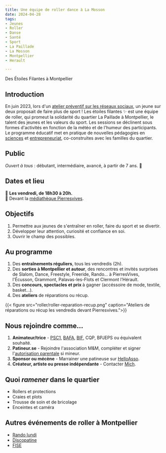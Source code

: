 ```yaml
---
title: Une équipe de roller dance à La Mosson
date: 2024-04-28
tags:
- Jeunes
- Roller
- Danse
- Santé
- Sport
- La Paillade
- La Mosson
- Montpellier
- Herault

---
```


Des Étoiles Filantes à Montpellier

<!--more-->

## Introduction

En juin 2023, lors d'un [atelier préventif sur les réseaux sociaux](https://www.mathsetmaryam.fr/u/Temoignages-reseaux-sociaux-Montpellier-juin-2023.pdf), un jeune sur deux proposait de faire plus de sport ! Les étoiles filantes ✨ est une équipe de roller, qui promeut la solidarité du quartier La Paillade à Montpellier, le talent des jeunes et les valeurs du sport. Les sessions se déclinent sous formes d'activités en fonction de la météo et de l'humeur des participants. Le programme éducatif met en pratique de nouvelles pédagogies en [sciences](https://www.mathsetmaryam.fr/u/Roller-Notions-scientifiques.pdf) et [entrepreneuriat](https://www.mathsetmaryam.fr/u/Les-Etoiles-de-la-Mosson-Montpellier-2028.pdf), co-construites avec les familles du quartier.

## Public

<i>Ouvert à tous</i> : débutant, intermédiaire, avancé, à partir de 7 ans. 🌸

## Dates et lieu

📅 <b> Les vendredi, de 18h30 à 20h. </b><br>
📍 Devant la [médiathèque Pierresvives](https://g.co/kgs/rW8BnA2).

## Objectifs

1. Permettre aux jeunes de s'entraîner en roller, faire du sport et se divertir.
2. Développer leur attention, curiosité et confiance en soi.
3. Ouvrir le champ des possibles.

## Au programme

1. Des <b> entraînements réguliers</b>, tous les vendredis (2h).
2. Des <b> sorties à Montpellier et autour</b>, des rencontres et invités surprises de Slalom, Dance, Freestyle, Freeride, Rando... à PierresVives, l'Écusson, Grammont, Palavas-les-Flots et Clermont l’Hérault.
3. Des <b> concours, spectacles et prix </b> à gagner (accéssoire de mode, textile, basket…).
4. Des <b> ateliers</b> de réparations ou récup.

{{< figure src="roller/roller-reparation-recup.png" caption="Ateliers de réparations ou récup les vendredis devant Pierresvives.">}}

## Nous rejoindre comme…

1. <b>Animateur/trice</b> - [PSC1](https://www.protection-civile.org/psc1/), [BAFA](https://www.jeunes.gouv.fr/bafa-bafd), [BIF](https://ffroller-skateboard.fr/bif-roller/), CQP, BPJEPS ou équivalent souhaité.
2. <b>Patineur.se</b> - Rejoindre l'association M&M, compléter et signer l'[autorisation parentale](https://www.mathsetmaryam.fr/u/Roller-Autorisation-Parentale.pdf) si mineur.
3. <b>Sponsor ou mécène</b> - Marrainer une patineuse sur [HelloAsso](https://www.helloasso.com/associations/maths-et-maryam/formulaires/1).
4. <b>Créateur, artiste ou presse indépendante</b> - Contacter <a href="tel:0613835412">Mich</a>.

## Quoi <i>ramener</i> dans le quartier

- Rollers et protections
- Craies et plots
- Trousse de soin et de bricolage
- Enceintes et caméra

## Autres événements de roller à Montpellier
- [Rando lundi](https://www.facebook.com/groups/758727760916523/)
- [Discopatine](https://www.instagram.com/discopatin.e/?hl=cs)
- [FISE](https://www.fise.fr/fr)